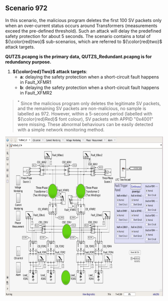 ## Scenario 972
In this scenario, the malicious program deletes the first 100 SV packets only when an over-current status occurs around Transformers (measurements exceed the pre-defined threshold). Such an attack will delay the predefined safety protection for about 5 seconds. The scenario contains a total of ${\color{red}two}$ sub-scenarios, which are referred to ${\color{red}two}$ attack targets.

**QUTZS.pcapng is the primary data, QUTZS_Redundant.pcapng is for redundancy purpose.**

1. **${\color{red}Two}$ attack targets**: 
   - **a**: delaying the safety protection when a short-circuit fault happens in Fault_XFMR1
   - **b**: delaying the safety protection when a short-circuit fault happens in Fault_XFMR2

> <sup>*</sup> Since the malicious program only deletes the legitimate SV packets, and the remaining SV packets are non-malicious, no sample is labelled as 972. However, within a 5-second period (labelled with ${\color{red}Red}$ font colour), SV packets with APPID "0x4001" were missing. These abnormal behaviours can be easily detected with a simple network monitoring method.

<img src="https://github.com/CSCRC-SCREED/QUT-ZSS-2023-SV/blob/main/Datasets/PrimaryPlant.jpg" alt="" width="800" height="510" />
